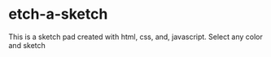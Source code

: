 # etch-a-sketch
This is a sketch pad created with html, css, and, javascript.
Select any color and sketch
